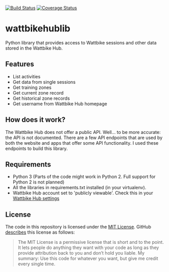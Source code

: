 [![Build Status](https://travis-ci.org/AartGoossens/wattbikehublib.svg?branch=master)](https://travis-ci.org/AartGoossens/wattbikehublib)
[![Coverage Status](https://coveralls.io/repos/github/AartGoossens/wattbikehublib/badge.svg?branch=master)](https://coveralls.io/github/AartGoossens/wattbikehublib?branch=master)
# wattbikehublib
Python library that provides access to Wattbike sessions and other data stored in the Wattbike Hub.

## Features
- List activities
- Get data from single sessions
- Get training zones
- Get current zone record
- Get historical zone records
- Get username from Wattbike Hub homepage

## How does it work?
The Wattbike Hub does not offer a public API. Well... to be more accurate: the API is not documented. There are a few API endpoints that are used by both the website and apps that offer some API functionality. I used these endpoints to build this library.

## Requirements
- Python 3 (Parts of the code might work in Python 2. Full support for Python 2 is not planned)
- All the libraries in requirements.txt installed (in your virtualenv).
- Wattbike Hub account set to 'publicly viewable'. Check this in your [Wattbike Hub settings](http://hub.wattbike.com/account/edit)

## License
The code in this repository is licensed under the [MIT License](http://choosealicense.com/licenses/mit/). GitHub [describes](http://choosealicense.com) this license as follows:
> The MIT License is a permissive license that is short and to the point. It lets people do anything they want with your code as long as they provide attribution back to you and don’t hold you liable.
My summary: Use this code for whatever you want, but give me credit every single time.

